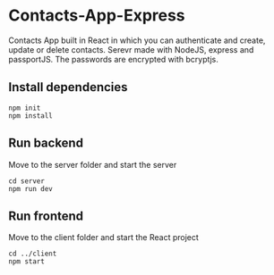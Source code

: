 # Contacts-App-Express
Contacts App built in React in which you can authenticate and create, update or delete contacts. Serevr made with NodeJS, express and passportJS. The passwords are encrypted with bcryptjs.

## Install dependencies
```
npm init
npm install
```

## Run backend
Move to the server folder and start the server
```
cd server
npm run dev
```

## Run frontend
Move to the client folder and start the React project
```
cd ../client
npm start
```
